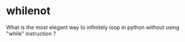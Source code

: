 # whilenot
What is the most elegant way to infinitely loop in python without using "while" instruction ?
